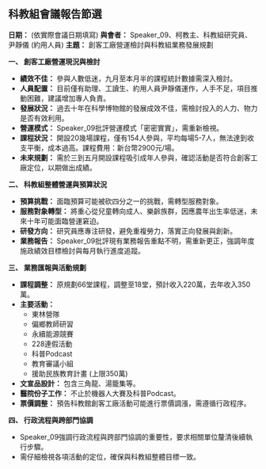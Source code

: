 ## 科教組會議報告節選

**日期：** (依實際會議日期填寫)
**與會者：** Speaker_09、柯教主、科教組研究員、尹靜儀 (約用人員)
**主題：** 創客工廠營運檢討與科教組業務發展規劃

**一、 創客工廠營運現況與檢討**

*   **績效不佳：** 參與人數低迷，九月至本月半的課程統計數據需深入檢討。
*   **人員配置：** 目前僅有助理、工讀生、約用人員尹靜儀運作，人手不足，項目推動困難，建議增加專人負責。
*   **發展狀況：** 過去十年在科學博物館的發展成效不佳，需檢討投入的人力、物力是否有效利用。
*   **營運模式：** Speaker_09批評營運模式「密密實實」，需重新檢視。
*   **課程狀況：** 開設20幾場課程，僅有154人參與，平均每場5-7人，無法達到收支平衡，成本過高。課程費用：新台幣2900元/場。
*   **未來規劃：** 需於三到五月開設課程吸引成年人參與，確認活動是否符合創客工廠定位，以期做出成績。

**二、 科教組整體營運與預算狀況**

*   **預算挑戰：** 面臨預算可能被砍四分之一的挑戰，需轉型服務對象。
*   **服務對象轉型：** 將重心從兒童轉向成人、樂齡族群，因應農年出生率低迷，未來十年可能面臨營運窘迫。
*   **研發方向：** 研究員應專注研發，避免重複勞力，落實正向發展與創新。
*   **業務報告：** Speaker_09批評現有業務報告重點不明，需重新更正，強調年度施政績效目標檢討與每月執行進度追蹤。

**三、 業務匯報與活動規劃**

*   **課程調整：** 原規劃66堂課程，調整至18堂，預計收入220萬，去年收入350萬。
*   **主要活動：**
    *   東林營隊
    *   偏鄉教師研習
    *   永續能源競賽
    *   228連假活動
    *   科普Podcast
    *   教育審議小組
    *   援助民族教育計畫 (上限350萬)
*   **文宣品設計：** 包含三角龍、湯籠集等。
*   **醫院份子工作：** 不止於機器人大賽及科普Podcast。
*   **票價調整：** 預告科教館創客工廠活動可能進行票價調漲，需遵循行政程序。

**四、 行政流程與跨部門協調**

*   Speaker_09強調行政流程與跨部門協調的重要性，要求相關單位釐清後續執行步驟。
*   需仔細檢視各項活動的定位，確保與科教組整體目標一致。